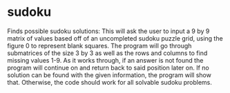 # sudoku
Finds possible sudoku solutions:
This will ask the user to input a 9 by 9 matrix of values based off of an uncompleted sudoku puzzle grid, 
using the figure 0 to represent blank squares. The program will go through submatrices of the size 3 by 3 as
well as the rows and columns to find missing values 1-9. As it works through, if an answer is not found the
program will continue on and return back to said position later on. If no solution can be found with the given
information, the program will show that. Otherwise, the code should work for all solvable sudoku problems.
